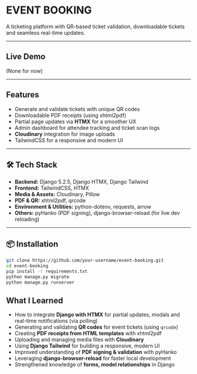 # EVENT BOOKING


A ticketing platform with QR-based ticket validation, downloadable tickets and seamless real-time updates.  

---

##  Live Demo
(None for now)

---

## Features
- Generate and validate tickets with unique QR codes
- Downloadable PDF receipts (using xhtml2pdf)
- Partial page updates via **HTMX** for a smoother UX
- Admin dashboard for attendee tracking and ticket scan logs
- **Cloudinary** integration for image uploads
- TailwindCSS for a responsive and modern UI

---

## 🛠️ Tech Stack
- **Backend:** Django 5.2.5, Django HTMX, Django Tailwind
- **Frontend:** TailwindCSS, HTMX
- **Media & Assets:** Cloudinary, Pillow
- **PDF & QR:**  xhtml2pdf, qrcode
- **Environment & Utilities:** python-dotenv, requests, arrow
- **Others:** pyHanko (PDF signing), django-browser-reload (for live dev reloading)

---

## 📦 Installation
```bash
git clone https://github.com/your-username/event-booking.git
cd event-booking
pip install -r requirements.txt
python manage.py migrate
python manage.py runserver
```
## What I Learned

- How to integrate **Django with HTMX** for partial updates, modals and real-time notifications (via polling)
- Generating and validating **QR codes** for event tickets (using `qrcode`)
- Creating **PDF receipts from HTML templates** with xhtml2pdf
- Uploading and managing media files with **Cloudinary**
- Using **Django Tailwind** for building a responsive, modern UI
- Improved understanding of **PDF signing & validation** with pyHanko
- Leveraging **django-browser-reload** for faster local development
- Strengthened knowledge of **forms, model relationships** in Django
